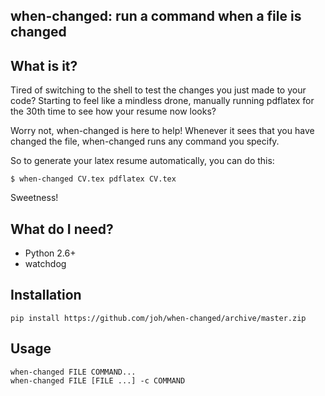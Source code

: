 ## when-changed: run a command when a file is changed


## What is it?

Tired of switching to the shell to test the changes you just made to
your code? Starting to feel like a mindless drone, manually running
pdflatex for the 30th time to see how your resume now looks?

Worry not, when-changed is here to help! Whenever it sees that you have
changed the file, when-changed runs any command you specify.

So to generate your latex resume automatically, you can do this:

```
$ when-changed CV.tex pdflatex CV.tex
```

Sweetness!

## What do I need?

- Python 2.6+
- watchdog


## Installation

```
pip install https://github.com/joh/when-changed/archive/master.zip
```

## Usage

```
when-changed FILE COMMAND...
when-changed FILE [FILE ...] -c COMMAND
```
